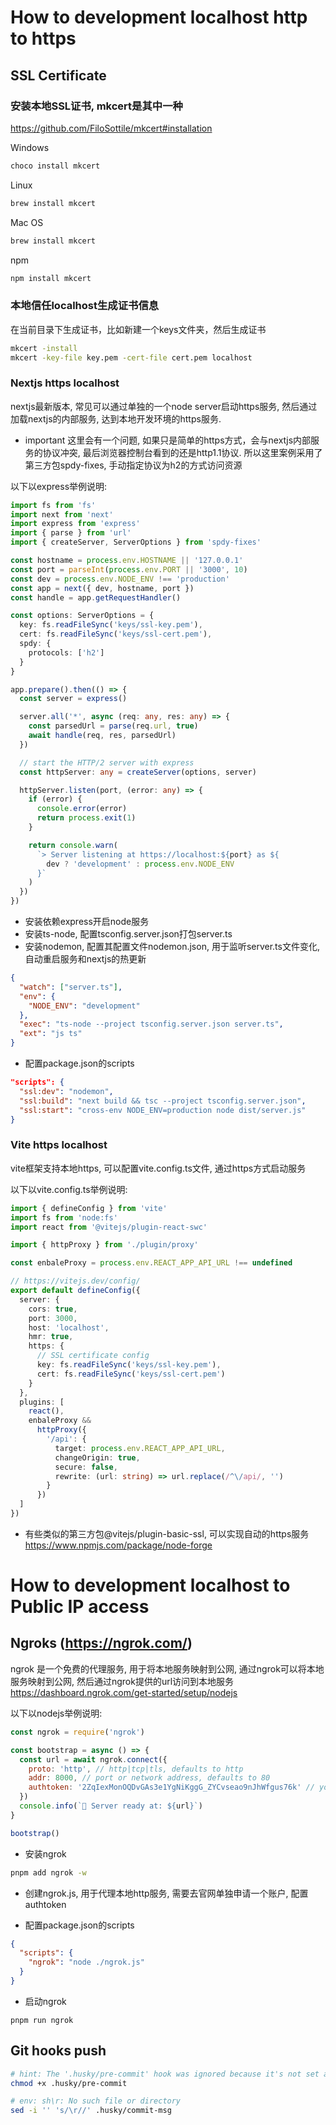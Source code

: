 # How to development localhost http to https

## SSL Certificate

### 安装本地SSL证书, mkcert是其中一种
https://github.com/FiloSottile/mkcert#installation

Windows
```bash
choco install mkcert
```

Linux
```bash
brew install mkcert
```

Mac OS
```bash
brew install mkcert
```

npm
```bash
npm install mkcert
```

### 本地信任localhost生成证书信息
在当前目录下生成证书，比如新建一个keys文件夹，然后生成证书
```bash
mkcert -install
mkcert -key-file key.pem -cert-file cert.pem localhost
```

### Nextjs https localhost
nextjs最新版本, 常见可以通过单独的一个node server启动https服务, 然后通过加载nextjs的内部服务, 达到本地开发环境的https服务. 
- important 这里会有一个问题, 如果只是简单的https方式，会与nextjs内部服务的协议冲突, 最后浏览器控制台看到的还是http1.1协议. 所以这里案例采用了第三方包spdy-fixes, 手动指定协议为h2的方式访问资源

以下以express举例说明:
```ts
import fs from 'fs'
import next from 'next'
import express from 'express'
import { parse } from 'url'
import { createServer, ServerOptions } from 'spdy-fixes'

const hostname = process.env.HOSTNAME || '127.0.0.1'
const port = parseInt(process.env.PORT || '3000', 10)
const dev = process.env.NODE_ENV !== 'production'
const app = next({ dev, hostname, port })
const handle = app.getRequestHandler()

const options: ServerOptions = {
  key: fs.readFileSync('keys/ssl-key.pem'),
  cert: fs.readFileSync('keys/ssl-cert.pem'),
  spdy: {
    protocols: ['h2']
  }
}

app.prepare().then(() => {
  const server = express()

  server.all('*', async (req: any, res: any) => {
    const parsedUrl = parse(req.url, true)
    await handle(req, res, parsedUrl)
  })

  // start the HTTP/2 server with express
  const httpServer: any = createServer(options, server)

  httpServer.listen(port, (error: any) => {
    if (error) {
      console.error(error)
      return process.exit(1)
    }

    return console.warn(
      `> Server listening at https://localhost:${port} as ${
        dev ? 'development' : process.env.NODE_ENV
      }`
    )
  })
})
```

- 安装依赖express开启node服务
- 安装ts-node, 配置tsconfig.server.json打包server.ts
- 安装nodemon, 配置其配置文件nodemon.json, 用于监听server.ts文件变化, 自动重启服务和nextjs的热更新
```json
{
  "watch": ["server.ts"],
  "env": {
    "NODE_ENV": "development"
  },
  "exec": "ts-node --project tsconfig.server.json server.ts",
  "ext": "js ts"
}
```
- 配置package.json的scripts
```json
"scripts": {
  "ssl:dev": "nodemon",
  "ssl:build": "next build && tsc --project tsconfig.server.json",
  "ssl:start": "cross-env NODE_ENV=production node dist/server.js"
}
```


### Vite https localhost
vite框架支持本地https, 可以配置vite.config.ts文件, 通过https方式启动服务

以下以vite.config.ts举例说明:
```ts
import { defineConfig } from 'vite'
import fs from 'node:fs'
import react from '@vitejs/plugin-react-swc'

import { httpProxy } from './plugin/proxy'

const enbaleProxy = process.env.REACT_APP_API_URL !== undefined

// https://vitejs.dev/config/
export default defineConfig({
  server: {
    cors: true,
    port: 3000,
    host: 'localhost',
    hmr: true,
    https: {
      // SSL certificate config
      key: fs.readFileSync('keys/ssl-key.pem'),
      cert: fs.readFileSync('keys/ssl-cert.pem')
    }
  },
  plugins: [
    react(),
    enbaleProxy &&
      httpProxy({
        '/api': {
          target: process.env.REACT_APP_API_URL,
          changeOrigin: true,
          secure: false,
          rewrite: (url: string) => url.replace(/^\/api/, '')
        }
      })
  ]
})
```

- 有些类似的第三方包@vitejs/plugin-basic-ssl, 可以实现自动的https服务
https://www.npmjs.com/package/node-forge


# How to development localhost to Public IP access

## Ngroks (https://ngrok.com/)
ngrok 是一个免费的代理服务, 用于将本地服务映射到公网, 通过ngrok可以将本地服务映射到公网, 然后通过ngrok提供的url访问到本地服务
https://dashboard.ngrok.com/get-started/setup/nodejs

以下以nodejs举例说明:
```js
const ngrok = require('ngrok')

const bootstrap = async () => {
  const url = await ngrok.connect({
    proto: 'http', // http|tcp|tls, defaults to http
    addr: 8000, // port or network address, defaults to 80
    authtoken: '2ZqIexMonOQDvGAs3e1YgNiKggG_ZYCvseao9nJhWfgus76k' // your authtoken from ngrok.com
  })
  console.info(`🚀 Server ready at: ${url}`)
}

bootstrap()
```

- 安装ngrok
```bash
pnpm add ngrok -w
```

- 创建ngrok.js, 用于代理本地http服务, 需要去官网单独申请一个账户, 配置authtoken

- 配置package.json的scripts
```json
{
  "scripts": {
    "ngrok": "node ./ngrok.js"
  }
}
```

- 启动ngrok
```
pnpm run ngrok
```

## Git hooks push

```bash
# hint: The '.husky/pre-commit' hook was ignored because it's not set as executable.
chmod +x .husky/pre-commit

# env: sh\r: No such file or directory
sed -i '' 's/\r//' .husky/commit-msg 
```

